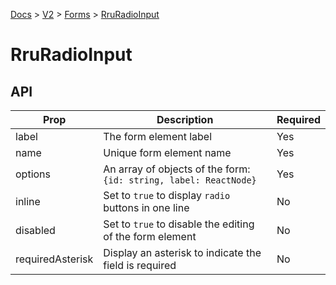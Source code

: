 [Docs](/) > [V2](/docs/v2/get-started) > [Forms](/docs/v2/components/RruForm) > [RruRadioInput](/docs/v2/components/RruRadioInput)


# RruRadioInput

## API

| Prop | Description | Required |
|-|-|-|
| label | The form element label | Yes |
| name | Unique form element name | Yes |
| options | An array of objects of the form:<br>`{id: string, label: ReactNode}`<br> | Yes |
| inline | Set to `true` to display `radio` buttons in one line | No |
| disabled | Set to `true` to disable the editing of the form element | No |
| requiredAsterisk | Display an asterisk to indicate the field is required | No |

